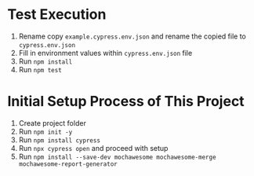 # Test Execution
1. Rename copy `example.cypress.env.json` and rename the copied file to `cypress.env.json`
2. Fill in environment values within `cypress.env.json` file
3. Run `npm install`
4. Run `npm test`

# Initial Setup Process of This Project
1. Create project folder
2. Run `npm init -y`
3. Run `npm install cypress`
4. Run `npx cypress open` and proceed with setup
5. Run `npm install --save-dev mochawesome mochawesome-merge mochawesome-report-generator`
